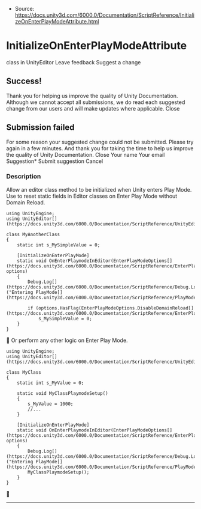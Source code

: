 * Source: https://docs.unity3d.com/6000.0/Documentation/ScriptReference/InitializeOnEnterPlayModeAttribute.html

# InitializeOnEnterPlayModeAttribute
class in UnityEditor
Leave feedback
Suggest a change
## Success!
Thank you for helping us improve the quality of Unity Documentation. Although we cannot accept all submissions, we do read each suggested change from our users and will make updates where applicable.
Close
## Submission failed
For some reason your suggested change could not be submitted. Please <a>try again</a> in a few minutes. And thank you for taking the time to help us improve the quality of Unity Documentation.
Close
Your name Your email Suggestion* Submit suggestion
Cancel
### Description
Allow an editor class method to be initialized when Unity enters Play Mode.
Use to reset static fields in Editor classes on Enter Play Mode without Domain Reload.
```
using UnityEngine;
using UnityEditor[](https://docs.unity3d.com/6000.0/Documentation/ScriptReference/UnityEditor.html);  
  
class MyAnotherClass
{
    static int s_MySimpleValue = 0;  
  
    [InitializeOnEnterPlayMode]
    static void OnEnterPlaymodeInEditor(EnterPlayModeOptions[](https://docs.unity3d.com/6000.0/Documentation/ScriptReference/EnterPlayModeOptions.html) options)
    {
        Debug.Log[](https://docs.unity3d.com/6000.0/Documentation/ScriptReference/Debug.Log.html)("Entering PlayMode[](https://docs.unity3d.com/6000.0/Documentation/ScriptReference/PlayMode.html)");  
  
        if (options.HasFlag(EnterPlayModeOptions.DisableDomainReload[](https://docs.unity3d.com/6000.0/Documentation/ScriptReference/EnterPlayModeOptions.DisableDomainReload.html)))
            s_MySimpleValue = 0;
    }
}

```

Or perform any other logic on Enter Play Mode.
```
using UnityEngine;
using UnityEditor[](https://docs.unity3d.com/6000.0/Documentation/ScriptReference/UnityEditor.html);  
  
class MyClass
{
    static int s_MyValue = 0;  
  
    static void MyClassPlaymodeSetup()
    {
        s_MyValue = 1000;
        //...
    }  
  
    [InitializeOnEnterPlayMode]
    static void OnEnterPlaymodeInEditor(EnterPlayModeOptions[](https://docs.unity3d.com/6000.0/Documentation/ScriptReference/EnterPlayModeOptions.html) options)
    {
        Debug.Log[](https://docs.unity3d.com/6000.0/Documentation/ScriptReference/Debug.Log.html)("Entering PlayMode[](https://docs.unity3d.com/6000.0/Documentation/ScriptReference/PlayMode.html)");
        MyClassPlaymodeSetup();
    }
}

```

* * *
